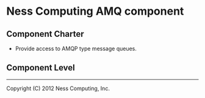 Ness Computing AMQ component
============================

Component Charter
-----------------

* Provide access to AMQP type message queues.

Component Level
---------------


----
Copyright (C) 2012 Ness Computing, Inc.
